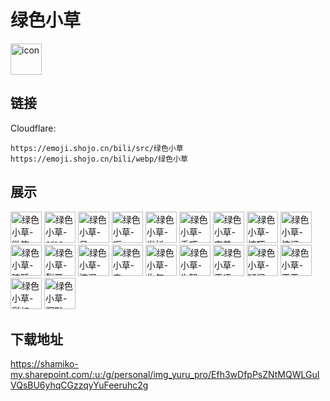 # 绿色小草
<img src="https://emoji.shojo.cn/bili/src/绿色小草/icon.png" width="50" height="50" alt="icon">

## 链接
Cloudflare:
```
https://emoji.shojo.cn/bili/src/绿色小草
https://emoji.shojo.cn/bili/webp/绿色小草
```
## 展示
<img src="https://emoji.shojo.cn/bili/src/绿色小草/绿色小草-微笑.png" width="50" height="50" alt="绿色小草-微笑">
<img src="https://emoji.shojo.cn/bili/src/绿色小草/绿色小草-emo.png" width="50" height="50" alt="绿色小草-emo">
<img src="https://emoji.shojo.cn/bili/src/绿色小草/绿色小草-呆.png" width="50" height="50" alt="绿色小草-呆">
<img src="https://emoji.shojo.cn/bili/src/绿色小草/绿色小草-呃.png" width="50" height="50" alt="绿色小草-呃">
<img src="https://emoji.shojo.cn/bili/src/绿色小草/绿色小草-发抖.png" width="50" height="50" alt="绿色小草-发抖">
<img src="https://emoji.shojo.cn/bili/src/绿色小草/绿色小草-乖巧.png" width="50" height="50" alt="绿色小草-乖巧">
<img src="https://emoji.shojo.cn/bili/src/绿色小草/绿色小草-害羞.png" width="50" height="50" alt="绿色小草-害羞">
<img src="https://emoji.shojo.cn/bili/src/绿色小草/绿色小草-惊吓.png" width="50" height="50" alt="绿色小草-惊吓">
<img src="https://emoji.shojo.cn/bili/src/绿色小草/绿色小草-惊讶.png" width="50" height="50" alt="绿色小草-惊讶">
<img src="https://emoji.shojo.cn/bili/src/绿色小草/绿色小草-瞌睡.png" width="50" height="50" alt="绿色小草-瞌睡">
<img src="https://emoji.shojo.cn/bili/src/绿色小草/绿色小草-裂开.png" width="50" height="50" alt="绿色小草-裂开">
<img src="https://emoji.shojo.cn/bili/src/绿色小草/绿色小草-流泪.png" width="50" height="50" alt="绿色小草-流泪">
<img src="https://emoji.shojo.cn/bili/src/绿色小草/绿色小草-亲.png" width="50" height="50" alt="绿色小草-亲">
<img src="https://emoji.shojo.cn/bili/src/绿色小草/绿色小草-生气.png" width="50" height="50" alt="绿色小草-生气">
<img src="https://emoji.shojo.cn/bili/src/绿色小草/绿色小草-失智.png" width="50" height="50" alt="绿色小草-失智">
<img src="https://emoji.shojo.cn/bili/src/绿色小草/绿色小草-无语.png" width="50" height="50" alt="绿色小草-无语">
<img src="https://emoji.shojo.cn/bili/src/绿色小草/绿色小草-疑问.png" width="50" height="50" alt="绿色小草-疑问">
<img src="https://emoji.shojo.cn/bili/src/绿色小草/绿色小草-玉玉.png" width="50" height="50" alt="绿色小草-玉玉">
<img src="https://emoji.shojo.cn/bili/src/绿色小草/绿色小草-彩虹.png" width="50" height="50" alt="绿色小草-彩虹">
<img src="https://emoji.shojo.cn/bili/src/绿色小草/绿色小草-沉默.png" width="50" height="50" alt="绿色小草-沉默">

## 下载地址

https://shamiko-my.sharepoint.com/:u:/g/personal/img_yuru_pro/Efh3wDfpPsZNtMQWLGuIVQsBU6yhqCGzzqyYuFeeruhc2g